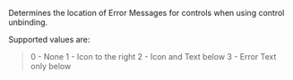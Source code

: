 ﻿Determines the location of Error Messages for controls when using control unbinding.

Supported values are:
<blockquote>0 - None 
1 - Icon to the right  
2 - Icon and Text below  
3 - Error Text only below</blockquote>